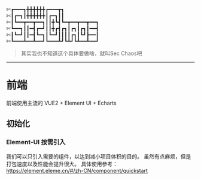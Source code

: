 ✄┏━━━┓╋╋╋╋╋╋┏━━━┳┓                                                                                                                        
✄┃┏━┓┃╋╋╋╋╋╋┃┏━┓┃┃                                                                                                                        
✄┃┗━━┳━━┳━━┓┃┃╋┗┫┗━┳━━┳━━┳━━┓                                                                                                                        
✄┗━━┓┃┃━┫┏━┛┃┃╋┏┫┏┓┃┏┓┃┏┓┃━━┫                                                                                                                        
✄┃┗━┛┃┃━┫┗━┓┃┗━┛┃┃┃┃┏┓┃┗┛┣━━┃                                                                                                                        
✄┗━━━┻━━┻━━┛┗━━━┻┛┗┻┛┗┻━━┻━━┛                                                                                                                        

> 其实我也不知道这个具体要做啥，就叫Sec Chaos吧
---
# 前端

前端使用主流的 VUE2 + Element UI + Echarts

## 初始化

### Element-UI 按需引入
我们可以只引入需要的组件，以达到减小项目体积的目的。
虽然有点麻烦，但是打包速度以及性能会提升很大。
具体使用参考：https://element.eleme.cn/#/zh-CN/component/quickstart
